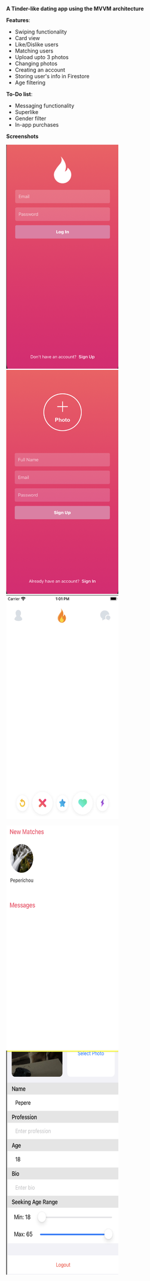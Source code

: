**A Tinder-like dating app using the MVVM architecture**

**Features**:
- Swiping functionality
- Card view
- Like/Dislike users
- Matching users
- Upload upto 3 photos
- Changing photos
- Creating an account
- Storing user's info in Firestore
- Age filtering


**To-Do list**:
- Messaging functionality
- Superlike
- Gender filter
- In-app purchases

**Screenshots**
<p float=left>

<img src="https://github.com/Jihaysse/TinderLike/blob/master/screenshots/Capture%20d%E2%80%99e%CC%81cran%202020-12-21%20a%CC%80%2012.48.51.png" alt="Login" width="300" height="600">

<img src="https://github.com/Jihaysse/TinderLike/blob/master/screenshots/Capture%20d%E2%80%99e%CC%81cran%202020-12-21%20a%CC%80%2012.49.01.png" alt="Register" width="300" height="600">

<img src="https://github.com/Jihaysse/TinderLike/blob/master/screenshots/Capture%20d%E2%80%99e%CC%81cran%202020-12-21%20a%CC%80%2013.01.47.png" alt="Home" width="300" height="600">
</p>

<p float=left>

<img src="https://github.com/Jihaysse/TinderLike/blob/master/screenshots/Capture%20d%E2%80%99e%CC%81cran%202020-12-21%20a%CC%80%2013.01.38.png" alt="Message" width="300" height="600">

<img src="https://github.com/Jihaysse/TinderLike/blob/master/screenshots/Capture%20d%E2%80%99e%CC%81cran%202020-12-21%20a%CC%80%2012.58.04.png" alt="Settings" width="300" height="600">
</p>



